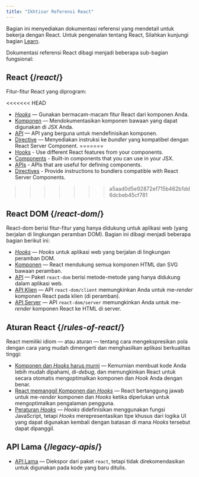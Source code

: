 ```yaml
---
title: "Ikhtisar Referensi React"
---
```


<Intro>

Bagian ini menyediakan dokumentasi referensi yang mendetail untuk bekerja dengan React. Untuk pengenalan tentang React, Silahkan kunjungi bagian [Learn](/learn).

</Intro>

Dokumentasi referensi React dibagi menjadi beberapa sub-bagian fungsional:

## React {/*react*/}

Fitur-fitur React yang diprogram:

<<<<<<< HEAD
* [*Hooks*](/reference/react/hooks) — Gunakan bermacam-macam fitur React dari komponen Anda.
* [Komponen](/reference/react/components) — Mendokumentasikan komponen bawaan yang dapat digunakan di JSX Anda.
* [API](/reference/react/apis) — API yang berguna untuk mendefinisikan komponen.
* [Directive](/reference/react/directives) — Menyediakan instruksi ke *bundler* yang kompatibel dengan React Server Component.
=======
* [Hooks](/reference/react/hooks) - Use different React features from your components.
* [Components](/reference/react/components) - Built-in components that you can use in your JSX.
* [APIs](/reference/react/apis) - APIs that are useful for defining components.
* [Directives](/reference/rsc/directives) - Provide instructions to bundlers compatible with React Server Components.
>>>>>>> a5aad0d5e92872ef715b462b1dd6dcbeb45cf781

## React DOM {/*react-dom*/}

React-dom berisi fitur-fitur yang hanya didukung untuk aplikasi web (yang berjalan di lingkungan peramban DOM). Bagian ini dibagi menjadi beberapa bagian berikut ini:

* [*Hooks*](/reference/react-dom/hooks) — *Hooks* untuk aplikasi web yang berjalan di lingkungan peramban DOM.
* [Komponen](/reference/react-dom/components) — React mendukung semua komponen HTML dan SVG bawaan peramban.
* [API](/reference/react-dom) — Paket `react-dom` berisi metode-metode yang hanya didukung dalam aplikasi web.
* [API Klien](/reference/react-dom/client) — API `react-dom/client` memungkinkan Anda untuk me-*render* komponen React pada klien (di peramban).
* [API Server](/reference/react-dom/server) — API `react-dom/server` memungkinkan Anda untuk me-*render* komponen React ke HTML di server.

## Aturan React {/*rules-of-react*/}

React memiliki idiom — atau aturan — tentang cara mengekspresikan pola dengan cara yang mudah dimengerti dan menghasilkan aplikasi berkualitas tinggi:

* [Komponen dan *Hooks* harus murni](/reference/rules/components-and-hooks-must-be-pure) — Kemurnian membuat kode Anda lebih mudah dipahami, di-*debug*, dan memungkinkan React untuk secara otomatis mengoptimalkan komponen dan *Hook* Anda dengan benar.
* [React memanggil Komponen dan *Hooks*](/reference/rules/react-calls-components-and-hooks) — React bertanggung jawab untuk me-*render* komponen dan *Hooks* ketika diperlukan untuk mengoptimalkan pengalaman pengguna.
* [Peraturan *Hooks*](/reference/rules/rules-of-hooks) — *Hooks* didefinisikan menggunakan fungsi JavaScript, tetapi *Hooks* merepresentasikan tipe khusus dari logika UI yang dapat digunakan kembali dengan batasan di mana *Hooks* tersebut dapat dipanggil.

## API Lama {/*legacy-apis*/}

* [API Lama](/reference/react/legacy) — Diekspor dari paket `react`, tetapi tidak direkomendasikan untuk digunakan pada kode yang baru ditulis.
